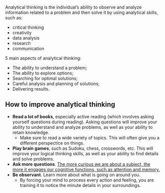 Analytical thinking is the individual’s ability to observe and analyze information related to a problem and then solve it by using analytical skills, such as:
* critical thinking
* creativity
* data analysis
* research
* communication

5 main aspects of analytical thinking:

* The ability to understand a problem;
* The ability to explore options;
* Searching for optimal solutions;
* Careful analysis and planning of solutions;
* Delivering results.


## How to improve analytical thinking
* **Read a lot of books**, especially active reading (which involves asking yourself questions during reading). Asking questions will improve your ability to understand and analyze problems, as well as your ability to retain knowledge.
  * Make sure to read a wide variety of topics. This will often give you a different perspectice on things.
* **Play brain games**, such as Sudoku, chess, crosswords, etc. This will improve your logical thinking skills, as well as your ability to find details and solve problems.
* **Ask more questions**. [The more curious we are about a subject, the more it engages our cognitive functions, such as attention and memory.](https://www.huffingtonpost.co.uk/araceli-camargo/how-curiosity-makes-us-smarter_b_8132290.html)
* **Be observant**. Learn more about what is going on around you.
  * By forcing your mind to process every action and feeling, you are training it to notice the minute details in your surroundings. 
